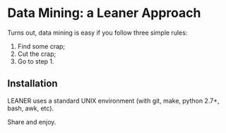 
# Data Mining:  a Leaner Approach

Turns out, data mining is easy if you follow three simple rules:

1. Find some crap;
2. Cut the crap;
3.  Go to step 1.

## Installation

LEANER uses a standard UNIX environment (with git, make, python 2.7+, bash, awk, etc).

Share and enjoy.
